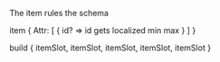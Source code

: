 The item rules the schema

item {
    Attr: [
        {
            id? => id gets localized
            min
            max
        }
    ]
}

build {
    itemSlot,
    itemSlot,
    itemSlot,
    itemSlot,
    itemSlot
}